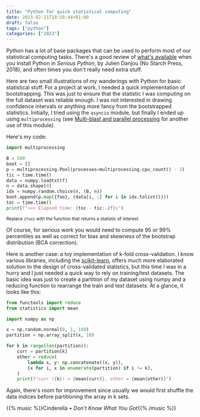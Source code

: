 ```yaml
---
title: "Python for quick statistical computing"
date: 2023-02-21T18:58:44+01:00
draft: false
tags: ["python"]
categories: ["2023"]
---
```


Python has a lot of base packages that can be used to perform most of our statistical computing tasks. There's a good review of [what's available](/post/python-getting-functional/) when you install Python in _Serious Python_, by Julien Danjou (No Starch Press, 2018), and often times you don't really need extra stuff.

Here are two small illustrations of my wanderings with Python for basic statistical stuff. For a project at work, I needed a quick implementation of bootstrapping. This was just to ensure that the statistic I was computing on the full dataset was reliable enough. I was not interested in drawing confidence intervals or anything more fancy from the bootstrapped statistics. Initially, I tried using the `asyncio` module, but finally I ended up using `multiprocessing` (see [Multi-blast and parallel processing](/post/multi-blast/) for another use of this module).

Here's my code:

```python
import multiprocessing

B = 500
boot = []
p = multiprocessing.Pool(processes=multiprocessing.cpu_count() - 2)
tic = time.time()
data = numpy.loadtxt(f)
n = data.shape[0]
idx = numpy.random.choice(n, (B, n))
boot.append(p.map({foo}, (data[i, :] for i in idx.tolist())))
toc = time.time()
print(f">>> Elapsed time: {toc - tic:.2f}s")
```

<small>Replace `{foo}` with the function that returns a statistic of interest.</small>

Of course, for serious work you would need to compute 95 or 99% percentiles as well as correct for bias and skewness of the bootstrap distribution (BCA correction).

Here is another case: a toy implementation of k-fold cross-validation. I know various libraries, including the [scikit-learn](https://scikit-learn.org/stable/index.html), offers much more elaborated solution to the design of cross-validated statistics, but this time I was in a hurry and I just needed a quick way to rely on training/test datasets. The basic idea was just to create a partition of my dataset using numpy and a reducing function to rearrange the train and test datasets. At a glance, it looks like this:

```python
from functools import reduce
from statistics import mean

import numpy as np

x = np.random.normal(0, 1, 100)
partition = np.array_split(x, 10)

for k in range(len(partition)):
    curr = partition[k]
    other = reduce(
        lambda x, y: np.concatenate((x, y)),
        [x for i, x in enumerate(partition) if i != k],
    )
    print(f"curr ({k}) = {mean(curr)}, other = {mean(other)}")
```

Again, there's room for improvement since usually we would first shuffle the data indices before partitioning the array in k sets.

{{% music %}}Cinderella • _Don't Know What You Got_{{% /music %}}
